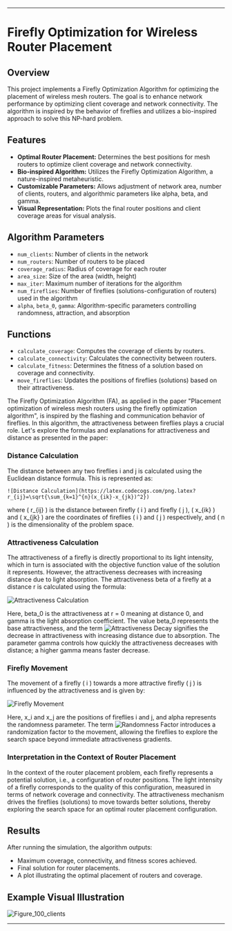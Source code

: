 

---

# Firefly Optimization for Wireless Router Placement

## Overview
This project implements a Firefly Optimization Algorithm for optimizing the placement of wireless mesh routers. The goal is to enhance network performance by optimizing client coverage and network connectivity. The algorithm is inspired by the behavior of fireflies and utilizes a bio-inspired approach to solve this NP-hard problem.

## Features
- **Optimal Router Placement:** Determines the best positions for mesh routers to optimize client coverage and network connectivity.
- **Bio-inspired Algorithm:** Utilizes the Firefly Optimization Algorithm, a nature-inspired metaheuristic.
- **Customizable Parameters:** Allows adjustment of network area, number of clients, routers, and algorithmic parameters like alpha, beta, and gamma.
- **Visual Representation:** Plots the final router positions and client coverage areas for visual analysis.

## Algorithm Parameters
- `num_clients`: Number of clients in the network
- `num_routers`: Number of routers to be placed
- `coverage_radius`: Radius of coverage for each router
- `area_size`: Size of the area (width, height)
- `max_iter`: Maximum number of iterations for the algorithm
- `num_fireflies`: Number of fireflies (solutions-configuration of routers) used in the algorithm
- `alpha`, `beta_0`, `gamma`: Algorithm-specific parameters controlling randomness, attraction, and absorption

## Functions
- `calculate_coverage`: Computes the coverage of clients by routers.
- `calculate_connectivity`: Calculates the connectivity between routers.
- `calculate_fitness`: Determines the fitness of a solution based on coverage and connectivity.
- `move_fireflies`: Updates the positions of fireflies (solutions) based on their attractiveness.

The Firefly Optimization Algorithm (FA), as applied in the paper "Placement optimization of wireless mesh routers using the firefly optimization algorithm", is inspired by the flashing and communication behavior of fireflies. In this algorithm, the attractiveness between fireflies plays a crucial role. Let's explore the formulas and explanations for attractiveness and distance as presented in the paper:

### Distance Calculation
The distance between any two fireflies i and j is calculated using the Euclidean distance formula. This is represented as:

` ![Distance Calculation](https://latex.codecogs.com/png.latex?r_{ij}=\sqrt{\sum_{k=1}^{n}(x_{ik}-x_{jk})^2}) `

where \( r_{ij} \) is the distance between firefly \( i \) and firefly \( j \), \( x_{ik} \) and \( x_{jk} \) are the coordinates of fireflies \( i \) and \( j \) respectively, and \( n \) is the dimensionality of the problem space.

### Attractiveness Calculation
The attractiveness of a firefly is directly proportional to its light intensity, which in turn is associated with the objective function value of the solution it represents. However, the attractiveness decreases with increasing distance due to light absorption. The attractiveness beta of a firefly at a distance r is calculated using the formula:

![Attractiveness Calculation](https://latex.codecogs.com/png.latex?\beta(r)=\beta_0%20e^{-\gamma%20r^2})

Here, beta_0 is the attractiveness at r = 0 meaning at distance 0, and gamma is the light absorption coefficient. The value beta_0 represents the base attractiveness, and the term ![Attractiveness Decay](https://latex.codecogs.com/png.latex?e^{-\gamma%20r^2}) signifies the decrease in attractiveness with increasing distance due to absorption. The parameter gamma controls how quickly the attractiveness decreases with distance; a higher gamma means faster decrease.

### Firefly Movement
The movement of a firefly \( i \) towards a more attractive firefly \( j \) is influenced by the attractiveness and is given by:

![Firefly Movement](https://latex.codecogs.com/png.latex?x_i%20=%20x_i%20+%20\beta_0%20e^{-\gamma%20r_{ij}^2}%20(x_j%20-%20x_i)%20+%20\alpha%20(\text{rand}%20-%200.5))

Here, x_i and x_j are the positions of fireflies i and j, and alpha represents the randomness parameter. The term ![Randomness Factor](https://latex.codecogs.com/png.latex?\text{rand}%20-%200.5) introduces a randomization factor to the movement, allowing the fireflies to explore the search space beyond immediate attractiveness gradients.

### Interpretation in the Context of Router Placement
In the context of the router placement problem, each firefly represents a potential solution, i.e., a configuration of router positions. The light intensity of a firefly corresponds to the quality of this configuration, measured in terms of network coverage and connectivity. The attractiveness mechanism drives the fireflies (solutions) to move towards better solutions, thereby exploring the search space for an optimal router placement configuration.

## Results
After running the simulation, the algorithm outputs:
- Maximum coverage, connectivity, and fitness scores achieved.
- Final solution for router placements.
- A plot illustrating the optimal placement of routers and coverage.


## Example Visual Illustration
![Figure_100_clients](https://github.com/dancingmadman2/cmp4503/assets/88443368/297e9578-f56d-4c7c-9329-93ece0dd6d83)

---
